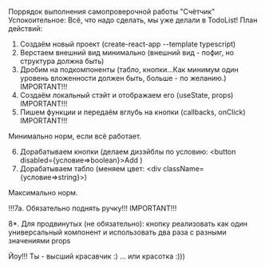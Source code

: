 Поррядок выполнения самопроверочной работы "Счётчик"
Успокоительное: Всё, что надо сделать, мы уже делали в TodoList!
План действий:
1. Создаём новый проект 
(create-react-app --template typescript)
2. Верстаем внешний вид минимально 
(внешний вид - пофиг, но структура должна быть)
3. Дробим на подкомпоненты 
(табло, кнопки...Как минимум один уровень вложенности должен быть,
больше - по желанию.)    IMPORTANT!!!
4. Создаём локальный стэйт и 
отображаем его (useState, props) IMPORTANT!!!
5. Пишем функции и передаём вглубь на кнопки
(callbacks, onClick) IMPORTANT!!!

Минимально норм, если всё работает.

6. Дорабатываем кнопки (делаем дизэйблы по условию: 
<button disabled={условие=>boolean}>Add</button> )
7. Дорабатываем табло 
(меняем цвет: <div className={условие=>string}></div>)

Максимально норм.

!!!7a. Обязательно поднять ручку!!! IMPORTANT!!!

8*. Для продвинутых (не обязательно): 
кнопку реализовать как один универсальный компонент и 
использовать два раза с разными значениями props

Йоу!!! Ты - высший красавчик :)
... или красотка :)))